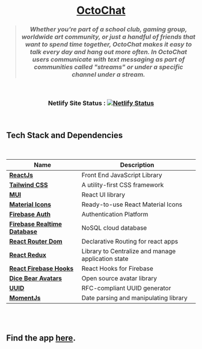 <div align = "center">

# [OctoChat](https://octochat.vercel.app/)

> ### _Whether you’re part of a school club, gaming group, worldwide art community, or just a handful of friends that want to spend time together, OctoChat makes it easy to talk every day and hang out more often. In OctoChat users communicate with text messaging as part of communities called "streams" or under a specific channel under a stream._

<br>

### Netlify Site Status : [![Netlify Status](https://api.netlify.com/api/v1/badges/86155a6a-8e59-42b2-9fd0-aeb5e2982fb6/deploy-status)](https://app.netlify.com/sites/octochat/deploys)

</div>
<br>

## Tech Stack and Dependencies

<br>

<div align="center">

| <div align ="center">Name </div>                                               | <div align = "center">Description</div>            |
| ------------------------------------------------------------------------------ | -------------------------------------------------- |
| **[ReactJs](https://reactjs.org)**                                             | Front End JavaScript Library                       |
| **[Tailwind CSS](https://tailwindcss.com/)**                                   | A utility-first CSS framework                      |
| **[MUI](https://mui.com/material-ui/getting-started/installation/)**           | React UI library                                   |
| **[Material Icons](https://mui.com/material-ui/material-icons/)**              | Ready-to-use React Material Icons                  |
| **[Firebase Auth](https://firebase.google.com/docs/auth)**                     | Authentication Platform                            |
| **[Firebase Realtime Database](https://firebase.google.com/docs/database)**    | NoSQL cloud database                               |
| **[React Router Dom](https://reactrouter.com/docs/en/v6)**                     | Declarative Routing for react apps                 |
| **[React Redux](https://react-redux.js.org/introduction/getting-started)**     | Library to Centralize and manage application state |
| **[React Firebase Hooks](https://www.npmjs.com/package/react-firebase-hooks)** | React Hooks for Firebase                           |
| **[Dice Bear Avatars](https://avatars.dicebear.com/docs)**                     | Open source avatar library                         |
| **[UUID](https://github.com/uuidjs/uuid)**                                     | RFC-compliant UUID generator                       |
| **[MomentJs](https://momentjs.com/docs/)**                                     | Date parsing and manipulating library              |

</div>
<br>

<!-- ## Demo

<br>


![Demo](https://github.com/HariKrishna-28/ChatRoom/blob/main/Output/Demo2.gif)

<br>

> ### _As the server is hosted on a free Heroku account, the server enters ‘sleep mode’ when not in use for 60 minutes. If you notice an initial delay, please allow a few seconds for the servers to wake up._ -->

<br>

## Find the app [here](https://octochat.vercel.app/).

<br>
